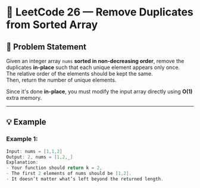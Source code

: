 # 🧩 LeetCode 26 — Remove Duplicates from Sorted Array

## 📖 Problem Statement

Given an integer array `nums` **sorted in non-decreasing order**, remove the duplicates **in-place** such that each unique element appears only once.  
The relative order of the elements should be kept the same.  
Then, return the number of unique elements.

Since it's done **in-place**, you must modify the input array directly using **O(1)** extra memory.

---

## 💡 Example

### Example 1:
```cpp
Input: nums = [1,1,2]
Output: 2, nums = [1,2,_]
Explanation:
- Your function should return k = 2,
- The first 2 elements of nums should be [1,2].
- It doesn’t matter what’s left beyond the returned length.
